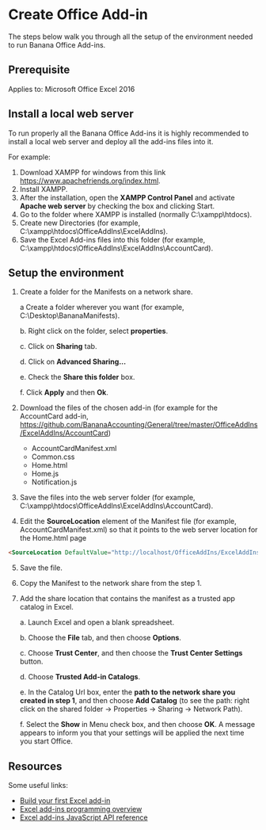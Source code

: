 # Create Office Add-in
The steps below walk you through all the setup of the environment needed to run Banana Office Add-ins.

## Prerequisite
Applies to: Microsoft Office Excel 2016


## Install a local web server
To run properly all the Banana Office Add-ins it is highly recommended to install a local web server and deploy all the add-ins files into it.

For example:
1.	Download XAMPP for windows from this link https://www.apachefriends.org/index.html.
2.	Install XAMPP.
3.	After the installation, open the **XAMPP Control Panel** and activate **Apache web server** by checking the box and clicking Start.
4.	Go to the folder where XAMPP is installed (normally C:\xampp\htdocs).
5.	Create new Directories (for example, C:\xampp\htdocs\OfficeAddIns\ExcelAddIns).
6.	Save the Excel Add-ins files into this folder (for example, C:\xampp\htdocs\OfficeAddIns\ExcelAddIns\AccountCard).


## Setup the environment
1.	Create a folder for the Manifests on a network share.

	a	Create a folder wherever you want (for example, C:\Desktop\BananaManifests).
	
    b.	Right click on the folder, select **properties**.
    
	c.	Click on **Sharing** tab.
    
	d.	Click on **Advanced Sharing...**
    
	e.	Check the **Share this folder** box.
    
	f.	Click **Apply** and then **Ok**.
    
2.	Download the files of the chosen add-in (for example for the AccountCard add-in, https://github.com/BananaAccounting/General/tree/master/OfficeAddIns/ExcelAddIns/AccountCard)
	
	* AccountCardManifest.xml
	* Common.css
	* Home.html
	* Home.js
	* Notification.js


3.	Save the files into the web server folder (for example, C:\xampp\htdocs\OfficeAddIns\ExcelAddIns\AccountCard).
4.	Edit the **SourceLocation** element of the Manifest file (for example, AccountCardManifest.xml) so that it points to the web server location for the Home.html page

```html
<SourceLocation DefaultValue="http://localhost/OfficeAddIns/ExcelAddIns/AccountCard/Home.html"/>
```

5.	Save the file.
6.	Copy the Manifest to the network share from the step 1.
7.	Add the share location that contains the manifest as a trusted app catalog in Excel.

	a. Launch Excel and open a blank spreadsheet.
    
    b. Choose the **File** tab, and then choose **Options**.

    c. Choose **Trust Center**, and then choose the **Trust Center Settings** button.

    d. Choose **Trusted Add-in Catalogs**.

    e. In the Catalog Url box, enter the **path to the network share you created in step 1**, and then choose **Add Catalog** (to see the path: right click on the shared folder -> Properties -> Sharing -> Network Path).

    f. Select the **Show** in Menu check box, and then choose **OK**. A message appears to inform you that your settings will be applied the next time you start Office.

## Resources
Some useful links:
* [Build your first Excel add-in](https://msdn.microsoft.com/en-us/library/office/mt616491.aspx)
* [Excel add-ins programming overview](https://msdn.microsoft.com/en-us/library/office/mt616487.aspx)
* [Excel add-ins JavaScript API reference](https://msdn.microsoft.com/en-us/library/office/mt616490.aspx)


